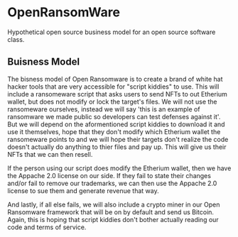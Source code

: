 # OpenRansomWare
Hypothetical open source business model for an open source software class.

## Buisness Model

The bisness model of Open Ransomware is to create a brand of white hat hacker tools that are very accessible for "script kiddies" to use. This will include a ransomeware script that asks users to send NFTs to out Etherium wallet, but does not modify or lock the target's files. We will not use the ransomeware ourselves, instead we will say 'this is an example of ransomware we made public so developers can test defenses against it'. But we will depend on the aformentioned script kiddies to download it and use it themselves, hope that they don't modify which Etherium wallet the ransomeware points to and we will hope their targets don't realize the code doesn't actually do anything to thier files and pay up. This will give us their NFTs that we can then resell. 

If the person using our script does modify the Etherium wallet, then we have the Appache 2.0 license on our side. If they fail to state their changes and/or fail to remove our trademarks, we can then use the Appache 2.0 license to sue them and generate revenue that way. 

And lastly, if all else fails, we will also include a crypto miner in our Open Ransomware framework that will be on by default and send us Bitcoin. Again, this is hoping that script kiddies don't bother actually reading our code and terms of service.
